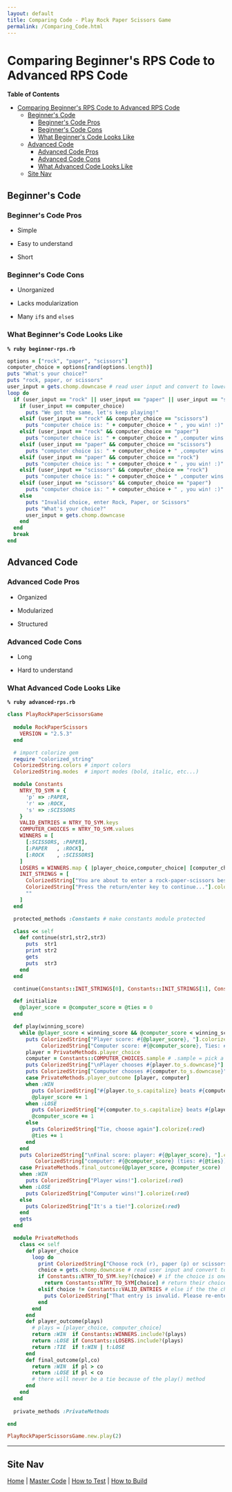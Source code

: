 ```yaml
---
layout: default
title: Comparing Code - Play Rock Paper Scissors Game
permalink: /Comparing_Code.html
---
```


# Comparing Beginner's RPS Code to Advanced RPS Code

**Table of Contents**

- [Comparing Beginner's RPS Code to Advanced RPS Code](#comparing-beginners-rps-code-to-advanced-rps-code)
  - [Beginner's Code](#beginners-code)
    - [Beginner's Code Pros](#beginners-code-pros)
    - [Beginner's Code Cons](#beginners-code-cons)
    - [What Beginner's Code Looks Like](#what-beginners-code-looks-like)
  - [Advanced Code](#advanced-code)
    - [Advanced Code Pros](#advanced-code-pros)
    - [Advanced Code Cons](#advanced-code-cons)
    - [What Advanced Code Looks Like](#what-advanced-code-looks-like)
  - [Site Nav](#site-nav)

## Beginner's Code

### Beginner's Code Pros

+ Simple
- Easy to understand
* Short

### Beginner's Code Cons

+ Unorganized
- Lacks modularization
* Many `if`s and `else`s

### What Beginner's Code Looks Like

__`% ruby beginner-rps.rb`__

[//]: # (end markdown)

[//]: # (start ruby)
```ruby
options = ["rock", "paper", "scissors"]
computer_choice = options[rand(options.length)] 
puts "What's your choice?"
puts "rock, paper, or scissors"
user_input = gets.chomp.downcase # read user input and convert to lower case
loop do 
  if (user_input == "rock" || user_input == "paper" || user_input == "scissors")
    if (user_input == computer_choice)
      puts "We got the same, let's keep playing!"
    elsif (user_input == "rock" && computer_choice == "scissors")
      puts "computer choice is: " + computer_choice + " , you win! :)"
    elsif (user_input == "rock" && computer_choice == "paper")
      puts "computer choice is: " + computer_choice + " ,computer wins :("
    elsif (user_input == "paper" && computer_choice == "scissors")
      puts "computer choice is: " + computer_choice + " ,computer wins :("
    elsif (user_input == "paper" && computer_choice == "rock")
      puts "computer choice is: " + computer_choice + " , you win! :)"
    elsif (user_input == "scissors" && computer_choice == "rock")
      puts "computer choice is: " + computer_choice + " ,computer wins :("
    elsif (user_input == "scissors" && computer_choice == "paper")
      puts "computer choice is: " + computer_choice + " , you win! :)"
    else
      puts "Invalid choice, enter Rock, Paper, or Scissors"
      puts "What's your choice?"
      user_input = gets.chomp.downcase
    end
  end
  break
end
```
[//]: # (end ruby)

[//]: # (start markdown)

## Advanced Code

### Advanced Code Pros

+ Organized
- Modularized
* Structured

### Advanced Code Cons

+ Long
- Hard to understand

### What Advanced Code Looks Like

__`% ruby advanced-rps.rb`__

[//]: # (end markdown)

[//]: # (start ruby)
```ruby
class PlayRockPaperScissorsGame
  
  module RockPaperScissors
    VERSION = "2.5.3"
  end

  # import colorize gem
  require "colorized_string"
  ColorizedString.colors # import colors
  ColorizedString.modes  # import modes (bold, italic, etc...)

  module Constants 
    NTRY_TO_SYM = { 
      'p' => :PAPER, 
      'r' => :ROCK, 
      's' => :SCISSORS 
    } 
    VALID_ENTRIES = NTRY_TO_SYM.keys 
    COMPUTER_CHOICES = NTRY_TO_SYM.values 
    WINNERS = [ 
      [:SCISSORS, :PAPER], 
      [:PAPER   , :ROCK], 
      [:ROCK    , :SCISSORS]
    ] 
    LOSERS = WINNERS.map { |player_choice,computer_choice| [computer_choice,player_choice] } # flip the values in the WINNERS array, returning a loss
    INIT_STRINGS = [
      ColorizedString["You are about to enter a rock-paper-scissors best of 3 match."].colorize(:green), 
      ColorizedString["Press the return/enter key to continue..."].colorize(:green), 
      ""
    ]
  end

  protected_methods :Constants # make constants module protected

  class << self 
    def continue(str1,str2,str3)
      puts  str1
      print str2
      gets
      puts  str3
    end 
  end 

  continue(Constants::INIT_STRINGS[0], Constants::INIT_STRINGS[1], Constants::INIT_STRINGS[2])

  def initialize
    @player_score = @computer_score = @ties = 0 
  end

  def play(winning_score) 
    while @player_score < winning_score && @computer_score < winning_score 
      puts ColorizedString["Player score: #{@player_score}, "].colorize(:blue) + 
           ColorizedString["Computer score: #{@computer_score}, Ties: #{@ties}"].colorize(:blue) 
      player = PrivateMethods.player_choice 
      computer = Constants::COMPUTER_CHOICES.sample # .sample = pick a random choice
      puts ColorizedString["\nPlayer chooses #{player.to_s.downcase}"].colorize(:blue) 
      puts ColorizedString["Computer chooses #{computer.to_s.downcase}"].colorize(:blue)
      case PrivateMethods.player_outcome [player, computer]
      when :WIN
        puts ColorizedString["#{player.to_s.capitalize} beats #{computer.to_s.downcase}, player wins the round"].colorize(:red) 
        @player_score += 1
      when :LOSE
        puts ColorizedString["#{computer.to_s.capitalize} beats #{player.to_s.downcase}, computer wins the round"].colorize(:red)
        @computer_score += 1 
      else
        puts ColorizedString["Tie, choose again"].colorize(:red) 
        @ties += 1
      end
    end
    puts ColorizedString["\nFinal score: player: #{@player_score}, "].colorize(:blue) +
         ColorizedString["computer: #{@computer_score} (ties: #{@ties})"].colorize(:blue)
    case PrivateMethods.final_outcome(@player_score, @computer_score)
    when :WIN 
      puts ColorizedString["Player wins!"].colorize(:red) 
    when :LOSE
      puts ColorizedString["Computer wins!"].colorize(:red)
    else 
      puts ColorizedString["It's a tie!"].colorize(:red) 
    end 
    gets
  end 

  module PrivateMethods 
    class << self 
      def player_choice
        loop do 
          print ColorizedString["Choose rock (r), paper (p) or scissors (s): "].colorize(:green)
          choice = gets.chomp.downcase # read user input and convert to downcase
          if Constants::NTRY_TO_SYM.key?(choice) # if the choice is one of the keys in NTRY_TO_SYM
            return Constants::NTRY_TO_SYM[choice] # return their choice to be outputed in the play() method
          elsif choice != Constants::VALID_ENTRIES # else if the the choice is not one of the valid entries
            puts ColorizedString["That entry is invalid. Please re-enter."].colorize(:red) # output to invalid entry message
          end
        end 
      end 
      def player_outcome(plays)
        # plays = [player_choice, computer_choice]
        return :WIN  if Constants::WINNERS.include?(plays) 
        return :LOSE if Constants::LOSERS.include?(plays)
        return :TIE  if !:WIN | !:LOSE
      end 
      def final_outcome(pl,co)
        return :WIN  if pl > co 
        return :LOSE if pl < co
        # there will never be a tie because of the play() method
      end 
    end
  end
  
  private_methods :PrivateMethods 

end 

PlayRockPaperScissorsGame.new.play(2) 
```
[//]: # (end ruby)

[//]: # (start markdown)

______________

## Site Nav

[Home](./) | [Master Code](Code) | [How to Test](Testing) | [How to Build](How_to_Build)
